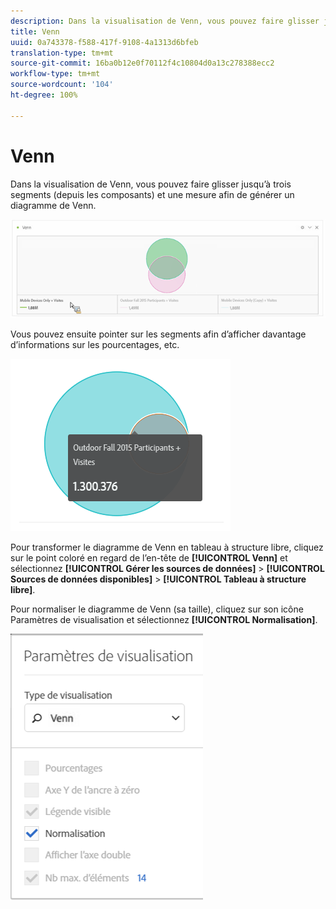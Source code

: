 ```yaml
---
description: Dans la visualisation de Venn, vous pouvez faire glisser jusqu’à trois segments (depuis les composants) et une mesure afin de générer un diagramme de Venn.
title: Venn
uuid: 0a743378-f588-417f-9108-4a1313d6bfeb
translation-type: tm+mt
source-git-commit: 16ba0b12e0f70112f4c10804d0a13c278388ecc2
workflow-type: tm+mt
source-wordcount: '104'
ht-degree: 100%

---
```



# Venn

Dans la visualisation de Venn, vous pouvez faire glisser jusqu’à trois segments (depuis les composants) et une mesure afin de générer un diagramme de Venn.

![](assets/venn.png)

Vous pouvez ensuite pointer sur les segments afin d’afficher davantage d’informations sur les pourcentages, etc.

![](assets/venn_hover.png)

Pour transformer le diagramme de Venn en tableau à structure libre, cliquez sur le point coloré en regard de l’en-tête de **[!UICONTROL Venn]** et sélectionnez **[!UICONTROL Gérer les sources de données]** > **[!UICONTROL Sources de données disponibles]** > **[!UICONTROL Tableau à structure libre]**.

Pour normaliser le diagramme de Venn (sa taille), cliquez sur son icône Paramètres de visualisation et sélectionnez **[!UICONTROL Normalisation]**.

![](assets/normalization.png)

